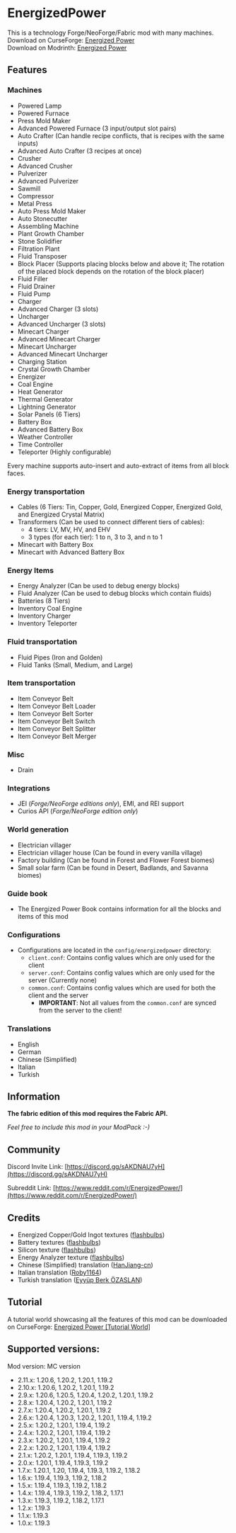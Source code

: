# EnergizedPower
This is a technology Forge/NeoForge/Fabric mod with many machines.<br>
Download on CurseForge: [Energized Power](https://www.curseforge.com/minecraft/mc-mods/energized-power)<br>
Download on Modrinth: [Energized Power](https://modrinth.com/mod/energized-power)

## Features

### Machines

- Powered Lamp
- Powered Furnace
- Press Mold Maker
- Advanced Powered Furnace (3 input/output slot pairs)
- Auto Crafter (Can handle recipe conflicts, that is recipes with the same inputs)
- Advanced Auto Crafter (3 recipes at once)
- Crusher
- Advanced Crusher
- Pulverizer
- Advanced Pulverizer
- Sawmill
- Compressor
- Metal Press
- Auto Press Mold Maker
- Auto Stonecutter
- Assembling Machine
- Plant Growth Chamber
- Stone Solidifier
- Filtration Plant
- Fluid Transposer
- Block Placer (Supports placing blocks below and above it; The rotation of the placed block depends on the rotation of the block placer)
- Fluid Filler
- Fluid Drainer
- Fluid Pump
- Charger
- Advanced Charger (3 slots)
- Uncharger
- Advanced Uncharger (3 slots)
- Minecart Charger
- Advanced Minecart Charger
- Minecart Uncharger
- Advanced Minecart Uncharger
- Charging Station
- Crystal Growth Chamber
- Energizer
- Coal Engine
- Heat Generator
- Thermal Generator
- Lightning Generator
- Solar Panels (6 Tiers)
- Battery Box
- Advanced Battery Box
- Weather Controller
- Time Controller
- Teleporter (Highly configurable)

Every machine supports auto-insert and auto-extract of items from all block faces.

### Energy transportation

- Cables (6 Tiers: Tin, Copper, Gold, Energized Copper, Energized Gold, and Energized Crystal Matrix)
- Transformers (Can be used to connect different tiers of cables):
  - 4 tiers: LV, MV, HV, and EHV
  - 3 types (for each tier): 1 to n, 3 to 3, and n to 1
- Minecart with Battery Box
- Minecart with Advanced Battery Box

### Energy Items

- Energy Analyzer (Can be used to debug energy blocks)
- Fluid Analyzer (Can be used to debug blocks which contain fluids)
- Batteries (8 Tiers)
- Inventory Coal Engine
- Inventory Charger
- Inventory Teleporter

### Fluid transportation

- Fluid Pipes (Iron and Golden)
- Fluid Tanks (Small, Medium, and Large)

### Item transportation

- Item Conveyor Belt
- Item Conveyor Belt Loader
- Item Conveyor Belt Sorter
- Item Conveyor Belt Switch
- Item Conveyor Belt Splitter
- Item Conveyor Belt Merger

### Misc

- Drain

### Integrations

- JEI (*Forge/NeoForge editions only*), EMI, and REI support
- Curios API (*Forge/NeoForge edition only*)

### World generation

- Electrician villager
- Electrician villager house (Can be found in every vanilla village)
- Factory building (Can be found in Forest and Flower Forest biomes)
- Small solar farm (Can be found in Desert, Badlands, and Savanna biomes)

### Guide book

- The Energized Power Book contains information for all the blocks and items of this mod

### Configurations

- Configurations are located in the `config/energizedpower` directory:
  - `client.conf`: Contains config values which are only used for the client
  - `server.conf`: Contains config values which are only used for the server (Currently none)
  - `common.conf`: Contains config values which are used for both the client and the server
    - **IMPORTANT**: Not all values from the `common.conf` are synced from the server to the client!

### Translations

- English
- German
- Chinese (Simplified)
- Italian
- Turkish

## Information

**The fabric edition of this mod requires the Fabric API.**

*Feel free to include this mod in your ModPack :-)*

## Community

Discord Invite Link: [https://discord.gg/sAKDNAU7yH](https://discord.gg/sAKDNAU7yH)

Subreddit Link: [https://www.reddit.com/r/EnergizedPower/](https://www.reddit.com/r/EnergizedPower/)

## Credits

- Energized Copper/Gold Ingot textures ([flashbulbs](https://github.com/flashbulbs))
- Battery textures ([flashbulbs](https://github.com/flashbulbs))
- Silicon texture ([flashbulbs](https://github.com/flashbulbs))
- Energy Analyzer texture ([flashbulbs](https://github.com/flashbulbs))
- Chinese (Simplified) translation ([HanJiang-cn](https://github.com/HanJiang-cn))
- Italian translation ([Roby1164](https://github.com/Roby1164))
- Turkish translation ([Eyyüp Berk ÖZASLAN](https://github.com/EyyupBerkOZASLAN))

## Tutorial

A tutorial world showcasing all the features of this mod can be downloaded on CurseForge: [Energized Power [Tutorial World]](https://www.curseforge.com/minecraft/worlds/energized-power-tutorial-world)

## Supported versions:
Mod version: MC version
- 2.11.x: 1.20.6, 1.20.2, 1.20.1, 1.19.2
- 2.10.x: 1.20.6, 1.20.2, 1.20.1, 1.19.2
- 2.9.x: 1.20.6, 1.20.5, 1.20.4, 1.20.2, 1.20.1, 1.19.2
- 2.8.x: 1.20.4, 1.20.2, 1.20.1, 1.19.2
- 2.7.x: 1.20.4, 1.20.2, 1.20.1, 1.19.2
- 2.6.x: 1.20.4, 1.20.3, 1.20.2, 1.20.1, 1.19.4, 1.19.2
- 2.5.x: 1.20.2, 1.20.1, 1.19.4, 1.19.2
- 2.4.x: 1.20.2, 1.20.1, 1.19.4, 1.19.2
- 2.3.x: 1.20.2, 1.20.1, 1.19.4, 1.19.2
- 2.2.x: 1.20.2, 1.20.1, 1.19.4, 1.19.2
- 2.1.x: 1.20.2, 1.20.1, 1.19.4, 1.19.3, 1.19.2
- 2.0.x: 1.20.1, 1.19.4, 1.19.3, 1.19.2
- 1.7.x: 1.20.1, 1.20, 1.19.4, 1.19.3, 1.19.2, 1.18.2
- 1.6.x: 1.19.4, 1.19.3, 1.19.2, 1.18.2
- 1.5.x: 1.19.4, 1.19.3, 1.19.2, 1.18.2
- 1.4.x: 1.19.4, 1.19.3, 1.19.2, 1.18.2, 1.17.1
- 1.3.x: 1.19.3, 1.19.2, 1.18.2, 1.17.1
- 1.2.x: 1.19.3
- 1.1.x: 1.19.3
- 1.0.x: 1.19.3

